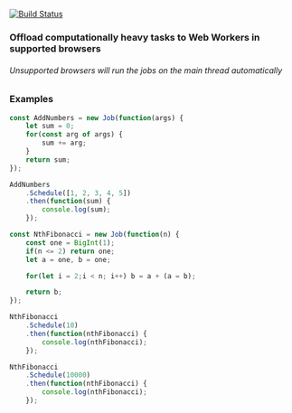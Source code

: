 [![Build Status](https://travis-ci.com/mariandev/dream-jobs.svg?branch=master)](https://travis-ci.com/mariandev/dream-jobs)

### Offload computationally heavy tasks to Web Workers in supported browsers
###### Unsupported browsers will run the jobs on the main thread automatically

### Examples

```javascript
const AddNumbers = new Job(function(args) {
	let sum = 0;
	for(const arg of args) {
		sum += arg;
	}
	return sum;
});

AddNumbers
	.Schedule([1, 2, 3, 4, 5])
	.then(function(sum) {
		console.log(sum);
	});
```

```javascript
const NthFibonacci = new Job(function(n) {
	const one = BigInt(1);
	if(n <= 2) return one;
	let a = one, b = one;

	for(let i = 2;i < n; i++) b = a + (a = b);

	return b;
});

NthFibonacci
	.Schedule(10)
	.then(function(nthFibonacci) {
		console.log(nthFibonacci);
	});

NthFibonacci
	.Schedule(10000)
	.then(function(nthFibonacci) {
		console.log(nthFibonacci);
	});
```